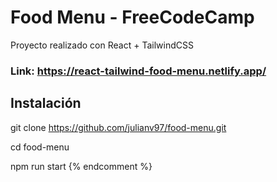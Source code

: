 # Food Menu - FreeCodeCamp

Proyecto realizado con React + TailwindCSS

### Link: https://react-tailwind-food-menu.netlify.app/
[comment]: #
## Instalación

git clone https://github.com/julianv97/food-menu.git

cd food-menu

npm run start
{% endcomment %}



